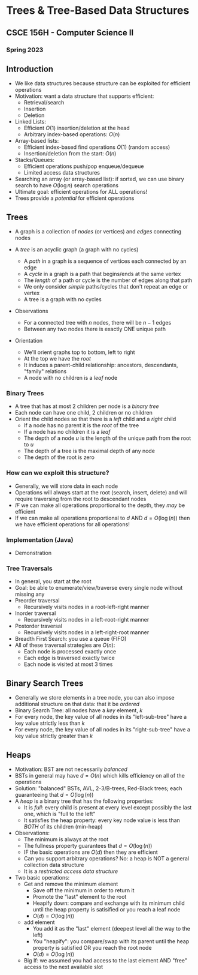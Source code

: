 
# Trees & Tree-Based Data Structures
## CSCE 156H - Computer Science II
### Spring 2023

## Introduction

* We like data structures because structure can be exploited for efficient operations
* Motivation: want a data structure that supports efficient:
  * Retrieval/search
  * Insertion
  * Deletion
* Linked Lists:
  * Efficient $O(1)$ insertion/deletion at the head
  * Arbitrary index-based operations: $O(n)$
* Array-based lists:
  * Efficient index-based find operations $O(1)$ (random access)
  * Insertion/deletion from the start: $O(n)$
* Stacks/Queues:
  * Efficient operations push/pop enqueue/dequeue
  * Limited access data structures
* Searching an array (or array-based list): if sorted, we can use binary search to have $O(\log{n})$ search operations
* Ultimate goal: efficient operations for ALL operations!
* Trees provide a *potential* for efficient operations

## Trees

* A graph is a collection of *nodes* (or vertices) and *edges* connecting nodes
* A *tree* is an acyclic graph (a graph with no cycles)
  * A *path* in a graph is a sequence of vertices each connected by an edge
  * A *cycle* in a graph is a path that begins/ends at the same vertex
  * The *length* of a path or cycle is the number of edges along that path
  * We only consider *simple* paths/cycles that don't repeat an edge or vertex
  * A tree is a graph with no cycles

* Observations
  * For a connected tree with $n$ nodes, there will be $n-1$ edges
  * Between any two nodes there is exactly ONE unique path

* Orientation
  * We'll orient graphs top to bottom, left to right
  * At the top we have the *root*
  * It induces a parent-child relationship: ancestors, descendants, "family" relations
  * A node with no children is a *leaf* node


### Binary Trees

* A tree that has at most 2 children per node is a *binary tree*
* Each node can have one child, 2 children or no children
* Orient the child nodes so that there is a *left* child and a *right* child
  * If a node has no parent it is the *root* of the tree
  * If a node has no children it is a *leaf*
  * The depth of a node $u$ is the length of the unique path from the root to $u$
  * The depth of a tree is the maximal depth of any node
  * The depth of the root is zero

### How can we exploit this structure?

* Generally, we will store data in each node
* Operations will always start at the root (search, insert, delete) and will require traversing from the root to descendant nodes
* *IF* we can make all operations proportional to the depth, they *may* be efficient
* If we can make all operations proportional to $d$ AND $d = O(\log{(n)})$ then we have efficient operations for all operations!

### Implementation (Java)

* Demonstration

### Tree Traversals

* In general, you start at the root
* Goal: be able to enumerate/view/traverse every single node without missing any
* Preorder traversal
  * Recursively visits nodes in a root-left-right manner
* Inorder traversal
  * Recursively visits nodes in a left-root-right manner
* Postorder traversal
  * Recursively visits nodes in a left-right-root manner
* Breadth First Search: you use a queue (FIFO)
* All of these traversal strategies are $O(n)$:
  * Each node is processed exactly once
  * Each edge is traversed exactly twice
  * Each node is visited at most 3 times

## Binary Search Trees

* Generally we store elements in a tree node, you can also impose additional structure on that data: that it be *ordered*
* Binary Search Tree: all nodes have a *key* element, $k$
* For every node, the key value of all nodes in its "left-sub-tree" have a key value strictly less than $k$
* For every node, the key value of all nodes in its "right-sub-tree" have a key value strictly greater than $k$

## Heaps

* Motivation: BST are not necessarily *balanced*
* BSTs in general may have $d = O(n)$ which kills efficiency on all of the operations
* Solution: "balanced" BSTs, AVL, 2-3/B-trees, Red-Black trees; each guaranteeing that $d = O(\log(n))$
* A *heap* is a binary tree that has the following properties:
  * It is *full*: every child is present at every level except possibly the last one, which is "full to the left"
  * It satisfies the heap property: every key node value is less than *BOTH* of its children (min-heap)
* Observations:
  * The minimum is always at the root
  * The fullness property guarantees that $d = O(\log{(n)})$
  * IF the basic operations are $O(d)$ then they are efficient
  * Can you support arbitrary operations? No: a heap is NOT a general collection data structure
  * It is a *restricted access data structure*
* Two basic operations:
  * Get and remove the minimum element
    * Save off the minimum in order to return it
    * Promote the "last" element to the root
    * Heapify down: compare and exchange with its minimum child until the heap property is satisified or you reach a leaf node
    * $O(d) = O(\log{(n)})$
  * add element
    * You add it as the "last" element (deepest level all the way to the left)
    * You "heapify": you compare/swap with its parent until the heap property is satisfied OR you reach the root node
    * $O(d) = O(\log{(n)})$
  * Big If: we assumed you had access to the last element AND "free" access to the next available slot

```text






```
